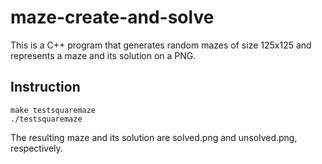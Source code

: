 # maze-create-and-solve
This is a C++ program that generates random mazes of size 125x125 and represents a maze and its solution on a PNG. 

## Instruction

```
make testsquaremaze
./testsquaremaze
```
The resulting maze and its solution are solved.png and unsolved.png, respectively. 
